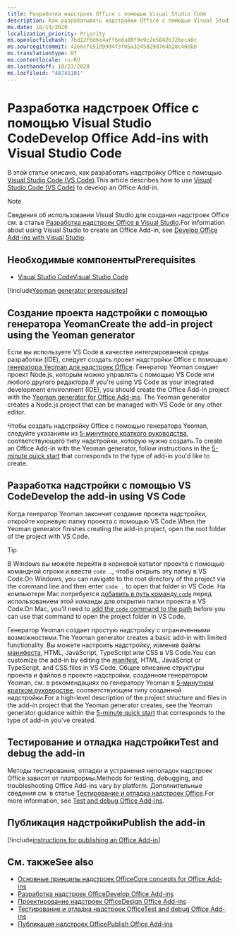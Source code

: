 ```yaml
---
title: Разработка надстроек Office с помощью Visual Studio Code
description: Как разрабатывать надстройки Office с помощью Visual Studio Code.
ms.date: 10/14/2020
localization_priority: Priority
ms.openlocfilehash: 7bd12f6d6e4aff6e8a80f9e9c2e5042b726eca0c
ms.sourcegitcommit: 42e6cfe51d99d4f3f05a3245829d764b28c46bbb
ms.translationtype: HT
ms.contentlocale: ru-RU
ms.lasthandoff: 10/23/2020
ms.locfileid: "48741101"
---
```

# <a name="develop-office-add-ins-with-visual-studio-code"></a><span data-ttu-id="1fcf8-103">Разработка надстроек Office с помощью Visual Studio Code</span><span class="sxs-lookup"><span data-stu-id="1fcf8-103">Develop Office Add-ins with Visual Studio Code</span></span>

<span data-ttu-id="1fcf8-104">В этой статье описано, как разработать надстройку Office с помощью [Visual Studio Code (VS Code)](https://code.visualstudio.com).</span><span class="sxs-lookup"><span data-stu-id="1fcf8-104">This article describes how to use [Visual Studio Code (VS Code)](https://code.visualstudio.com) to develop an Office Add-in.</span></span>

> [!NOTE]
> <span data-ttu-id="1fcf8-105">Сведения об использовании Visual Studio для создания надстроек Office см. в статье [Разработка надстроек Office в Visual Studio](develop-add-ins-visual-studio.md).</span><span class="sxs-lookup"><span data-stu-id="1fcf8-105">For information about using Visual Studio to create an Office Add-in, see [Develop Office Add-ins with Visual Studio](develop-add-ins-visual-studio.md).</span></span>

## <a name="prerequisites"></a><span data-ttu-id="1fcf8-106">Необходимые компоненты</span><span class="sxs-lookup"><span data-stu-id="1fcf8-106">Prerequisites</span></span>

- [<span data-ttu-id="1fcf8-107">Visual Studio Code</span><span class="sxs-lookup"><span data-stu-id="1fcf8-107">Visual Studio Code</span></span>](https://code.visualstudio.com/)

[!include[Yeoman generator prerequisites](../includes/quickstart-yo-prerequisites.md)]

## <a name="create-the-add-in-project-using-the-yeoman-generator"></a><span data-ttu-id="1fcf8-108">Создание проекта надстройки с помощью генератора Yeoman</span><span class="sxs-lookup"><span data-stu-id="1fcf8-108">Create the add-in project using the Yeoman generator</span></span>

<span data-ttu-id="1fcf8-109">Если вы используете VS Code в качестве интегрированной среды разработки (IDE), следует создать проект надстройки Office с помощью [генератора Yeoman для надстроек Office](https://github.com/OfficeDev/generator-office). Генератор Yeoman создает проект Node.js, которым можно управлять с помощью VS Code или любого другого редактора.</span><span class="sxs-lookup"><span data-stu-id="1fcf8-109">If you're using VS Code as your integrated development environment (IDE), you should create the Office Add-in project with the [Yeoman generator for Office Add-ins](https://github.com/OfficeDev/generator-office). The Yeoman generator creates a Node.js project that can be managed with VS Code or any other editor.</span></span> 

<span data-ttu-id="1fcf8-110">Чтобы создать надстройку Office с помощью генератора Yeoman, следуйте указаниям из [5-минутного краткого руководства](/office/dev/add-ins/), соответствующего типу надстройки, которую нужно создать.</span><span class="sxs-lookup"><span data-stu-id="1fcf8-110">To create an Office Add-in with the Yeoman generator, follow instructions in the [5-minute quick start](/office/dev/add-ins/) that corresponds to the type of add-in you'd like to create.</span></span>

## <a name="develop-the-add-in-using-vs-code"></a><span data-ttu-id="1fcf8-111">Разработка надстройки с помощью VS Code</span><span class="sxs-lookup"><span data-stu-id="1fcf8-111">Develop the add-in using VS Code</span></span>

<span data-ttu-id="1fcf8-112">Когда генератор Yeoman закончит создание проекта надстройки, откройте корневую папку проекта с помощью VS Code.</span><span class="sxs-lookup"><span data-stu-id="1fcf8-112">When the Yeoman generator finishes creating the add-in project, open the root folder of the project with VS Code.</span></span> 

> [!TIP]
> <span data-ttu-id="1fcf8-113">В Windows вы можете перейти в корневой каталог проекта с помощью командной строки и ввести `code .`, чтобы открыть эту папку в VS Code.</span><span class="sxs-lookup"><span data-stu-id="1fcf8-113">On Windows, you can navigate to the root directory of the project via the command line and then enter `code .` to open that folder in VS Code.</span></span> <span data-ttu-id="1fcf8-114">На компьютере Mac потребуется [добавить в путь команду `code`](https://code.visualstudio.com/docs/setup/mac#_launching-from-the-command-line) перед использованием этой команды для открытия папки проекта в VS Code.</span><span class="sxs-lookup"><span data-stu-id="1fcf8-114">On Mac, you'll need to [add the `code` command to the path](https://code.visualstudio.com/docs/setup/mac#_launching-from-the-command-line) before you can use that command to open the project folder in VS Code.</span></span>

<span data-ttu-id="1fcf8-115">Генератор Yeoman создает простую надстройку с ограниченными возможностями.</span><span class="sxs-lookup"><span data-stu-id="1fcf8-115">The Yeoman generator creates a basic add-in with limited functionality.</span></span> <span data-ttu-id="1fcf8-116">Вы можете настроить надстройку, изменив файлы [манифеста](add-in-manifests.md), HTML, JavaScript, TypeScript или CSS в VS Code.</span><span class="sxs-lookup"><span data-stu-id="1fcf8-116">You can customize the add-in by editing the [manifest](add-in-manifests.md), HTML, JavaScript or TypeScript, and CSS files in VS Code.</span></span> <span data-ttu-id="1fcf8-117">Общее описание структуры проекта и файлов в проекте надстройки, созданном генератором Yeoman, см. в рекомендациях по генератору Yeoman в [5-минутном кратком руководстве](/office/dev/add-ins/), соответствующем типу созданной надстройки.</span><span class="sxs-lookup"><span data-stu-id="1fcf8-117">For a high-level description of the project structure and files in the add-in project that the Yeoman generator creates, see the Yeoman generator guidance within the [5-minute quick start](/office/dev/add-ins/) that corresponds to the type of add-in you've created.</span></span>

## <a name="test-and-debug-the-add-in"></a><span data-ttu-id="1fcf8-118">Тестирование и отладка надстройки</span><span class="sxs-lookup"><span data-stu-id="1fcf8-118">Test and debug the add-in</span></span>

<span data-ttu-id="1fcf8-119">Методы тестирования, отладки и устранения неполадок надстроек Office зависят от платформы.</span><span class="sxs-lookup"><span data-stu-id="1fcf8-119">Methods for testing, debugging, and troubleshooting Office Add-ins vary by platform.</span></span> <span data-ttu-id="1fcf8-120">Дополнительные сведения см. в статье [Тестирование и отладка надстроек Office](../testing/test-debug-office-add-ins.md).</span><span class="sxs-lookup"><span data-stu-id="1fcf8-120">For more information, see [Test and debug Office Add-ins](../testing/test-debug-office-add-ins.md).</span></span>

## <a name="publish-the-add-in"></a><span data-ttu-id="1fcf8-121">Публикация надстройки</span><span class="sxs-lookup"><span data-stu-id="1fcf8-121">Publish the add-in</span></span>

[!include[instructions for publishing an Office Add-in](../includes/publish-add-in.md)]

## <a name="see-also"></a><span data-ttu-id="1fcf8-122">См. также</span><span class="sxs-lookup"><span data-stu-id="1fcf8-122">See also</span></span>

- [<span data-ttu-id="1fcf8-123">Основные принципы надстроек Office</span><span class="sxs-lookup"><span data-stu-id="1fcf8-123">Core concepts for Office Add-ins</span></span>](../overview/core-concepts-office-add-ins.md)
- [<span data-ttu-id="1fcf8-124">Разработка надстроек Office</span><span class="sxs-lookup"><span data-stu-id="1fcf8-124">Develop Office Add-ins</span></span>](../develop/develop-overview.md)
- [<span data-ttu-id="1fcf8-125">Проектирование надстроек Office</span><span class="sxs-lookup"><span data-stu-id="1fcf8-125">Design Office Add-ins</span></span>](../design/add-in-design.md)
- [<span data-ttu-id="1fcf8-126">Тестирование и отладка надстроек Office</span><span class="sxs-lookup"><span data-stu-id="1fcf8-126">Test and debug Office Add-ins</span></span>](../testing/test-debug-office-add-ins.md)
- [<span data-ttu-id="1fcf8-127">Публикация надстроек Office</span><span class="sxs-lookup"><span data-stu-id="1fcf8-127">Publish Office Add-ins</span></span>](../publish/publish.md)
